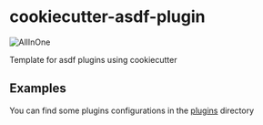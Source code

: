 # cookiecutter-asdf-plugin

![AllInOne](https://github.com/looztra/cookiecutter-asdf-plugin/workflows/AllInOne/badge.svg)

Template for asdf plugins using cookiecutter

## Examples

You can find some plugins configurations in the [plugins](plugins) directory
